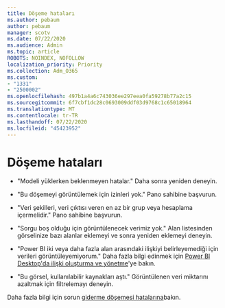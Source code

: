 ```yaml
---
title: Döşeme hataları
ms.author: pebaum
author: pebaum
manager: scotv
ms.date: 07/22/2020
ms.audience: Admin
ms.topic: article
ROBOTS: NOINDEX, NOFOLLOW
localization_priority: Priority
ms.collection: Adm_O365
ms.custom:
- "1331"
- "2500002"
ms.openlocfilehash: 497b1a4a6c743036ee297eea0fa59278b77a2c15
ms.sourcegitcommit: 6f7cbf1dc28c0693009ddf03d9768c1c65018964
ms.translationtype: MT
ms.contentlocale: tr-TR
ms.lasthandoff: 07/22/2020
ms.locfileid: "45423952"
---
```

# <a name="tile-errors"></a>Döşeme hataları

- "Modeli yüklerken beklenmeyen hatalar." Daha sonra yeniden deneyin.

- "Bu döşemeyi görüntülemek için izinleri yok." Pano sahibine başvurun.

- "Veri şekilleri, veri çıktısı veren en az bir grup veya hesaplama içermelidir." Pano sahibine başvurun.

- "Sorgu boş olduğu için görüntülenecek verimiz yok." Alan listesinden görselinize bazı alanlar eklemeyi ve sonra yeniden eklemeyi deneyin.

- "Power BI iki veya daha fazla alan arasındaki ilişkiyi belirleyemediği için verileri görüntüleyemiyorum." Daha fazla bilgi edinmek için [Power BI Desktop'da ilişki oluşturma ve yönetme](https://docs.microsoft.com/power-bi/desktop-create-and-manage-relationships)'ye bakın.

- "Bu görsel, kullanılabilir kaynakları aştı." Görüntülenen veri miktarını azaltmak için filtrelemayı deneyin.

Daha fazla bilgi için sorun [giderme döşemesi hatalarına](https://docs.microsoft.com/power-bi/refresh-troubleshooting-tile-errors)bakın.